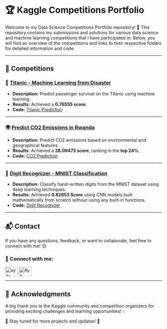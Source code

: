 # 🏆 Kaggle Competitions Portfolio  

Welcome to my Data Science Competitions Portfolio repository! 🚀 This repository contains my submissions and solutions for various data science and machine learning competitions that I have participated in. Below, you will find an overview of the competitions and links to their respective folders for detailed information and code.  

---

## 📌 Competitions  

### 🚢 [Titanic - Machine Learning from Disaster](https://www.kaggle.com/competitions/titanic)  
* **Description:** Predict passenger survival on the Titanic using machine learning.  
* **Results:** Achieved a **0.76555 score**.  
* **Code:** [Titanic Prediction](https://github.com/1AyaNabil1/Kaggle-Competition/tree/main/Titanic%20Competition)  

---

### 🌍 [Predict CO2 Emissions in Rwanda](https://www.kaggle.com/competitions/playground-series-s3e20)  
* **Description:** Predict CO2 emissions based on environmental and geographical features.  
* **Results:** Achieved a **28.09473 score**, ranking in the **top 24%**.  
* **Code:** [CO2 Prediction](https://github.com/1AyaNabil1/Kaggle-Competition/tree/main/CO2%20Emmision)  

---

### 🔢 [Digit Recognizer - MNIST Classification](https://www.kaggle.com/competitions/digit-recognizer)  
* **Description:** Classify hand-written digits from the MNIST dataset using deep learning techniques.  
* **Results:** Achieved **0.82653 Score** using CNN models built mathematically from scratch without using any built-in functions.  
* **Code:** [Digit Recognizer](https://github.com/1AyaNabil1/Kaggle-Competition/tree/main/Digit%20Recognizer)  

---

## 📬 Contact  
If you have any questions, feedback, or want to collaborate, feel free to connect with me! 😊  

### 🔗 Connect with me:  
<p align="left">
    <a href="www.linkedin.com/in/aya-nabil-202781247" target="blank">
        <img align="center" src="https://raw.githubusercontent.com/rahuldkjain/github-profile-readme-generator/master/src/images/icons/Social/linked-in-alt.svg" alt="aya-nabil-202781247" height="30" width="40" />
    </a>
    <a href="https://www.kaggle.com/ayanabil11" target="blank">
        <img align="center" src="https://raw.githubusercontent.com/rahuldkjain/github-profile-readme-generator/master/src/images/icons/Social/kaggle.svg" alt="Aya Nabil" height="30" width="40" />
    </a>
</p>

---

## 🎉 Acknowledgments  
A big thank you to the Kaggle community and competition organizers for providing exciting challenges and learning opportunities! 💡  

📢 Stay tuned for more projects and updates! 🚀
